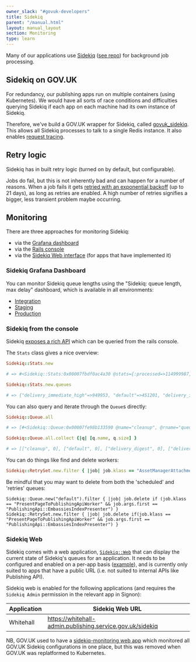 ```yaml
---
owner_slack: "#govuk-developers"
title: Sidekiq
parent: "/manual.html"
layout: manual_layout
section: Monitoring
type: learn
---
```


Many of our applications use [Sidekiq](https://sidekiq.org) ([see repo](https://github.com/sidekiq/sidekiq)) for background job processing.

## Sidekiq on GOV.UK

For redundancy, our publishing apps run on multiple containers (using Kubernetes).
We would have all sorts of race conditions and difficulties querying Sidekiq if each app on each machine had its own instance of Sidekiq.

Therefore, we've build a GOV.UK wrapper for Sidekiq, called [govuk_sidekiq](https://github.com/alphagov/govuk_sidekiq). This allows all Sidekiq processes to talk to a single Redis instance. It also enables [request tracing](/manual/request-tracing.html).

## Retry logic

Sidekiq has in built retry logic (turned on by default, but configurable).

Jobs do fail, but this is not inherently bad and can happen for a number of reasons. When a job fails it gets [retried with an exponential backoff](https://github.com/sidekiq/sidekiq/wiki/Error-Handling#automatic-job-retry) (up to 21 days), as long as retries are enabled. A high number of retries signifies a bigger, less transient problem maybe occurring.

## Monitoring

There are three approaches for monitoring Sidekiq:

- via the [Grafana dashboard](#sidekiq-grafana-dashboard)
- via the [Rails console](#sidekiq-from-the-console)
- via the [Sidekiq Web interface](#sidekiq-web) (for apps that have implemented it)

### Sidekiq Grafana Dashboard

You can monitor Sidekiq queue lengths using the "Sidekiq: queue length, max delay" dashboard, which is available in all environments:

- [Integration](https://grafana.eks.integration.govuk.digital/d/sidekiq-queues/sidekiq3a-queue-length-max-delay)
- [Staging](https://grafana.eks.staging.govuk.digital/d/sidekiq-queues/sidekiq3a-queue-length-max-delay)
- [Production](https://grafana.eks.production.govuk.digital/d/sidekiq-queues/sidekiq3a-queue-length-max-delay)

### Sidekiq from the console

Sidekiq [exposes a rich API](https://github.com/sidekiq/sidekiq/wiki/API) which can be queried from the rails console.

The `Stats` class gives a nice overview:

```ruby
Sidekiq::Stats.new

# => #<Sidekiq::Stats:0x00007fbdf0ac4a30 @stats={:processed=>114999987, :failed=>15129, :scheduled_size=>22741, :retry_size=>1, :dead_size=>0, :processes_size=>3, :default_queue_latency=>10162.526781797409, :workers_size=>90, :enqueued=>1508687}>

Sidekiq::Stats.new.queues

# => {"delivery_immediate_high"=>949953, "default"=>451201, "delivery_immediate"=>101006, "email_generation_immediate"=>0, "email_generation_digest"=>0, "cleanup"=>0, "process_and_generate_emails"=>0, "delivery_digest"=>0}
```

You can also query and iterate through the `Queue`s directly:

```ruby
Sidekiq::Queue.all

# => [#<Sidekiq::Queue:0x00007fe98b133590 @name="cleanup", @rname="queue:cleanup">, #<Sidekiq::Queue:0x00007fe98b133518 @name="default", @rname="queue:default">, etc...

Sidekiq::Queue.all.collect {|q| [q.name, q.size] }

# => [["cleanup", 0], ["default", 0], ["delivery_digest", 0], ["delivery_immediate", 0], ["delivery_immediate_high", 0], ["email_generation_digest", 0], ["process_and_generate_emails", 0]]
```

You can do things like find and delete workers:

```ruby
Sidekiq::RetrySet.new.filter { |job| job.klass == "AssetManagerAttachmentMetadataWorker" }.map(&:delete)
```

Be mindful that you may want to delete from both the 'scheduled' and 'retries' queues:

```
Sidekiq::Queue.new("default").filter { |job| job.delete if (job.klass == "PresentPageToPublishingApiWorker" && job.args.first == "PublishingApi::EmbassiesIndexPresenter") }
Sidekiq::RetrySet.new.filter { |job| job.delete if(job.klass == "PresentPageToPublishingApiWorker" && job.args.first == "PublishingApi::EmbassiesIndexPresenter") }
```

### Sidekiq Web

Sidekiq comes with a web application, [`Sidekiq::Web`][sidekiq web] that can display the current state of Sidekiq's queues for an application.
It needs to be configured and enabled on a per-app basis ([example](https://github.com/alphagov/whitehall/pull/8026)), and is currently only suited to apps that have a public URL (i.e. not suited to internal APIs like Publishing API).

Sidekiq web is enabled for the following applications (and requires the `Sidekiq Admin` permission in the relevant app in Signon):

| Application | Sidekiq Web URL                                                           |
|-------------|---------------------------------------------------------------------------|
| Whitehall   | https://whitehall-admin.publishing.service.gov.uk/sidekiq                 |

NB, GOV.UK used to have a [sidekiq-monitoring web app][sidekiq monitoring] which monitored all GOV.UK Sidekiq configurations in one place, but this was removed when GOV.UK was replatformed to Kubernetes.

[sidekiq web]: https://github.com/sidekiq/sidekiq/wiki/Monitoring
[sidekiq monitoring]: https://github.com/alphagov/sidekiq-monitoring
